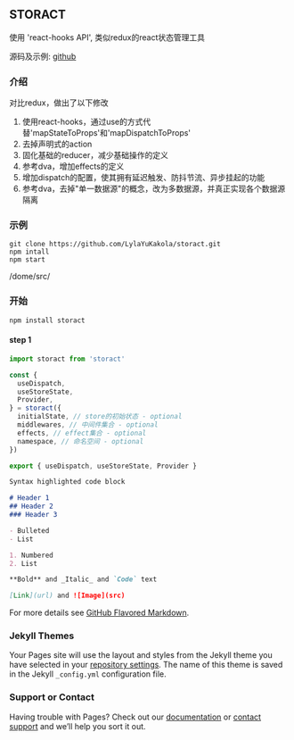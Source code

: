 ## STORACT

使用 'react-hooks API', 类似redux的react状态管理工具

源码及示例: [github](https://github.com/LylaYuKakola/storact)

### 介绍

对比redux，做出了以下修改

1. 使用react-hooks，通过use的方式代替'mapStateToProps'和'mapDispatchToProps'
2. 去掉声明式的action
3. 固化基础的reducer，减少基础操作的定义
4. 参考dva，增加effects的定义
5. 增加dispatch的配置，使其拥有延迟触发、防抖节流、异步挂起的功能
6. 参考dva，去掉"单一数据源"的概念，改为多数据源，并真正实现各个数据源隔离

### 示例

```
git clone https://github.com/LylaYuKakola/storact.git
npm intall
npm start
```
/dome/src/

### 开始

```
npm install storact
```

#### step 1
  
```javascript
import storact from 'storact'

const {
  useDispatch,
  useStoreState,
  Provider,
} = storact({
  initialState, // store的初始状态 - optional
  middlewares, // 中间件集合 - optional
  effects, // effect集合 - optional
  namespace, // 命名空间 - optional
})

export { useDispatch, useStoreState, Provider }
```



```markdown
Syntax highlighted code block

# Header 1
## Header 2
### Header 3

- Bulleted
- List

1. Numbered
2. List

**Bold** and _Italic_ and `Code` text

[Link](url) and ![Image](src)
```

For more details see [GitHub Flavored Markdown](https://guides.github.com/features/mastering-markdown/).

### Jekyll Themes

Your Pages site will use the layout and styles from the Jekyll theme you have selected in your [repository settings](https://github.com/LylaYuKakola/storact.github.io/settings). The name of this theme is saved in the Jekyll `_config.yml` configuration file.

### Support or Contact

Having trouble with Pages? Check out our [documentation](https://help.github.com/categories/github-pages-basics/) or [contact support](https://github.com/contact) and we’ll help you sort it out.
